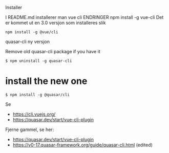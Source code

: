 Installer 

I README.md installerer man vue cli ENDRINGER
npm install -g vue-cli
Det er kommet ut en 3.0 versjon som installeres slik
```
npm install -g @vue/cli
```
quasar-cli ny versjon

Remove old quasar-cli package if you have it

```
$ npm uninstall -g quasar-cli
```
# install the new one
```
$ npm install -g @quasar/cli
```
Se
- https://cli.vuejs.org/
- https://quasar.dev/start/vue-cli-plugin

Fjerne gammel, se her:
- https://quasar.dev/start/vue-cli-plugin
- https://v0-17.quasar-framework.org/guide/quasar-cli.html (edited) 

